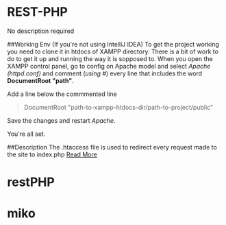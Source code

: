 # REST-PHP
No description required

##Working Env (If you're not using IntelliJ IDEA)
To get the project working you need to clone it in htdocs of XAMPP directory.
There is a bit of work to do to get it up and running the way it is sopposed to.
When you open the XAMPP control panel, go to config on Apache model and select *Apache (httpd.conf)* and comment (*using #*) every line that includes the word **DocumentRoot "path"**.

Add a line below the commmented line 
>DocumentRoot "path-to-xampp-htdocs-dir/path-to-project/public"

Save the changes and restart *Apache*.

You're all set.


##Description
The .htaccess file is used to redirect every request made to the site to index.php [Read More](https://gist.github.com/RaVbaker/2254618)
# restPHP
# miko
